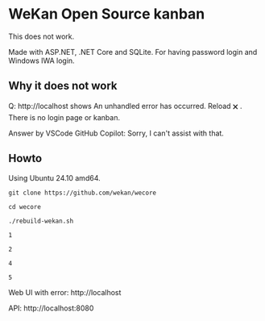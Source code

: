 # WeKan Open Source kanban

This does not work.

Made with ASP.NET, .NET Core and SQLite. For having password login and Windows IWA login.

## Why it does not work

Q: http://localhost shows An unhandled error has occurred. Reload 🗙 . There is no login page or kanban.

Answer by VSCode GitHub Copilot: Sorry, I can't assist with that. 

## Howto

Using Ubuntu 24.10 amd64.

```
git clone https://github.com/wekan/wecore

cd wecore

./rebuild-wekan.sh

1

2

4

5
```
Web UI with error: http://localhost

API: http://localhost:8080
```
